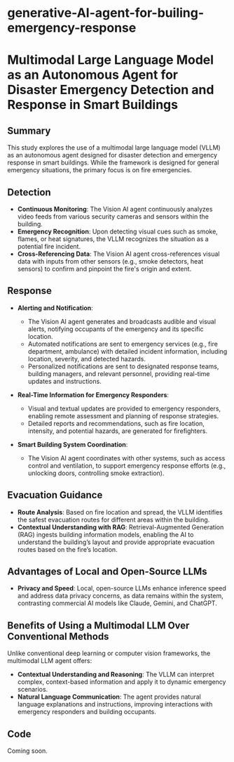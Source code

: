 # generative-AI-agent-for-builing-emergency-response
# Multimodal Large Language Model as an Autonomous Agent for Disaster Emergency Detection and Response in Smart Buildings

## Summary

This study explores the use of a multimodal large language model (VLLM) as an autonomous agent designed for disaster detection and emergency response in smart buildings. While the framework is designed for general emergency situations, the primary focus is on fire emergencies.

## Detection

- **Continuous Monitoring**: The Vision AI agent continuously analyzes video feeds from various security cameras and sensors within the building.
- **Emergency Recognition**: Upon detecting visual cues such as smoke, flames, or heat signatures, the VLLM recognizes the situation as a potential fire incident.
- **Cross-Referencing Data**: The Vision AI agent cross-references visual data with inputs from other sensors (e.g., smoke detectors, heat sensors) to confirm and pinpoint the fire's origin and extent.

## Response

- **Alerting and Notification**: 
  - The Vision AI agent generates and broadcasts audible and visual alerts, notifying occupants of the emergency and its specific location.
  - Automated notifications are sent to emergency services (e.g., fire department, ambulance) with detailed incident information, including location, severity, and detected hazards.
  - Personalized notifications are sent to designated response teams, building managers, and relevant personnel, providing real-time updates and instructions.

- **Real-Time Information for Emergency Responders**:
  - Visual and textual updates are provided to emergency responders, enabling remote assessment and planning of response strategies.
  - Detailed reports and recommendations, such as fire location, intensity, and potential hazards, are generated for firefighters.

- **Smart Building System Coordination**: 
  - The Vision AI agent coordinates with other systems, such as access control and ventilation, to support emergency response efforts (e.g., unlocking doors, controlling smoke extraction).

## Evacuation Guidance

- **Route Analysis**: Based on fire location and spread, the VLLM identifies the safest evacuation routes for different areas within the building.
- **Contextual Understanding with RAG**: Retrieval-Augmented Generation (RAG) ingests building information models, enabling the AI to understand the building’s layout and provide appropriate evacuation routes based on the fire’s location.

## Advantages of Local and Open-Source LLMs

- **Privacy and Speed**: Local, open-source LLMs enhance inference speed and address data privacy concerns, as data remains within the system, contrasting commercial AI models like Claude, Gemini, and ChatGPT.

## Benefits of Using a Multimodal LLM Over Conventional Methods

Unlike conventional deep learning or computer vision frameworks, the multimodal LLM agent offers:

- **Contextual Understanding and Reasoning**: The VLLM can interpret complex, context-based information and apply it to dynamic emergency scenarios.
- **Natural Language Communication**: The agent provides natural language explanations and instructions, improving interactions with emergency responders and building occupants.

## Code

Coming soon.
